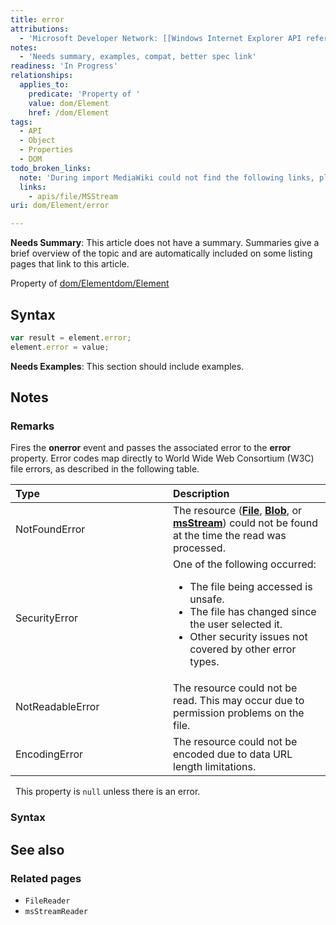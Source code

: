 ```yaml
---
title: error
attributions:
  - 'Microsoft Developer Network: [[Windows Internet Explorer API reference](http://msdn.microsoft.com/en-us/library/ie/hh828809%28v=vs.85%29.aspx) Article]'
notes:
  - 'Needs summary, examples, compat, better spec link'
readiness: 'In Progress'
relationships:
  applies_to:
    predicate: 'Property of '
    value: dom/Element
    href: /dom/Element
tags:
  - API
  - Object
  - Properties
  - DOM
todo_broken_links:
  note: 'During import MediaWiki could not find the following links, please fix and adjust this list.'
  links:
    - apis/file/MSStream
uri: dom/Element/error

---
```

**Needs Summary**: This article does not have a summary. Summaries give a brief overview of the topic and are automatically included on some listing pages that link to this article.

Property of [dom/Element](/dom/Element)[dom/Element](/dom/Element)

## Syntax

``` js
var result = element.error;
element.error = value;
```

**Needs Examples**: This section should include examples.

## Notes

### Remarks

Fires the **onerror** event and passes the associated error to the **error** property. Error codes map directly to World Wide Web Consortium (W3C) file errors, as described in the following table.

<table>
<col width="50%" />
<col width="50%" />
<thead>
<tr class="header">
<th align="left">Type</th>
<th align="left">Description</th>
</tr>
</thead>
<tbody>
<tr class="odd">
<td align="left">NotFoundError</td>
<td align="left">The resource (<a href="/apis/file/File"><strong>File</strong></a>, <a href="/apis/file/Blob"><strong>Blob</strong></a>, or <a href="/w/index.php?title=apis/file/MSStream&amp;action=edit&amp;redlink=1"><strong>msStream</strong></a>) could not be found at the time the read was processed.</td>
</tr>
<tr class="even">
<td align="left">SecurityError</td>
<td align="left">One of the following occurred:
<ul>
<li>The file being accessed is unsafe.</li>
<li>The file has changed since the user selected it.</li>
<li>Other security issues not covered by other error types.</li>
</ul></td>
</tr>
<tr class="odd">
<td align="left">NotReadableError</td>
<td align="left">The resource could not be read. This may occur due to permission problems on the file.</td>
</tr>
<tr class="even">
<td align="left">EncodingError</td>
<td align="left">The resource could not be encoded due to data URL length limitations.</td>
</tr>
</tbody>
</table>

  This property is `null` unless there is an error.

### Syntax

## See also

### Related pages

-   `FileReader`
-   `msStreamReader`
